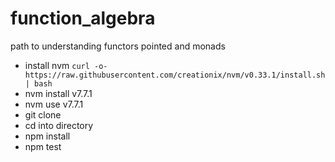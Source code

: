 # function_algebra
path to understanding functors pointed and monads
* install nvm `curl -o- https://raw.githubusercontent.com/creationix/nvm/v0.33.1/install.sh | bash`
* nvm install v7.7.1
* nvm use v7.7.1
* git clone
* cd into directory
* npm install
* npm test
